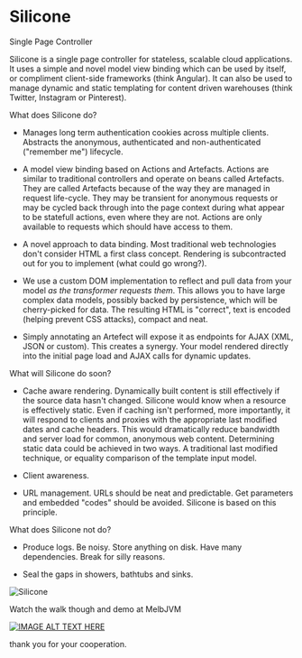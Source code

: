Silicone
===========

Single Page Controller

Silicone is a single page controller for stateless, scalable cloud applications. It uses a simple and novel model view binding which can be used by itself, or compliment client-side frameworks (think Angular). It can also be used to manage dynamic and static templating for content driven warehouses (think Twitter, Instagram or Pinterest).

What does Silicone do?

* Manages long term authentication cookies across multiple clients. Abstracts the anonymous, authenticated and non-authenticated ("remember me") lifecycle.

* A model view binding based on Actions and Artefacts. Actions are similar to traditional controllers and operate on beans called Artefacts. They are called Artefacts because of the way they are managed in request life-cycle. They may be transient for anonymous requests or may be cycled back through into the page context during what appear to be statefull actions, even where they are not. Actions are only available to requests which should have access to them.

* A novel approach to data binding.  Most traditional web technologies don't consider HTML a first class concept. Rendering is subcontracted out for you to implement (what could go wrong?).

* We use a custom DOM implementation to reflect and pull data from your model *as the transformer requests them*. This allows you to have large complex data models, possibly backed by persistence, which will be cherry-picked for data. The resulting HTML is "correct", text is encoded (helping prevent CSS attacks), compact and neat.

* Simply annotating an Artefect will expose it as endpoints for AJAX (XML, JSON or custom). This creates a synergy. Your model rendered directly into the initial page load and AJAX calls for dynamic updates.

What will Silicone do soon?

* Cache aware rendering. Dynamically built content is still effectively if the source data hasn't changed. Silicone would know when a resource is effectively static. Even if caching isn't performed, more importantly, it will respond to clients and proxies with the appropriate last modified dates and cache headers. This would dramatically reduce bandwidth and server load for common, anonymous web content. Determining static data could be achieved in two ways. A traditional last modified technique, or equality comparison of the template input model.

* Client awareness.

* URL management. URLs should be neat and predictable. Get parameters and embedded "codes" should be avoided. Silicone is based on this principle.

What does Silicone not do?

* Produce logs. Be noisy. Store anything on disk. Have many dependencies. Break for silly reasons.

* Seal the gaps in showers, bathtubs and sinks.

![Silicone](http://www.catchpole.net/googlecode/silicone.png "Silicone")

Watch the walk though and demo at MelbJVM

[![IMAGE ALT TEXT HERE](http://img.youtube.com/vi/Yd8n1gpRDv8/0.jpg)](http://www.youtube.com/watch?v=Yd8n1gpRDv8)

thank you for your cooperation.


